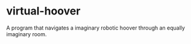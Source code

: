 # virtual-hoover
A program that navigates a imaginary robotic hoover through an equally imaginary room.
